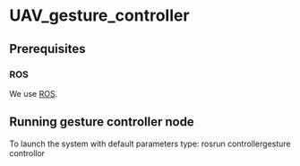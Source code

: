 # UAV_gesture_controller

## Prerequisites

### ROS 
We use [ROS](http://www.ros.org/). 

## Running gesture controller node
To launch the system with default parameters type:
rosrun controllergesture controllor
